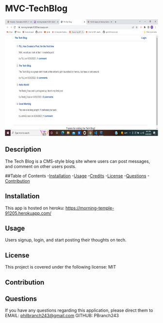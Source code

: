 # MVC-TechBlog 
<img src="./public/assets/TechBlog.png" width="683" height="384">

## Description

The Tech Blog is a CMS-style blog site where users can post messages, and comment on other users posts.

##Table of Contents
-[Installation](#installation)
-[Usage](#usage)
-[Credits](#credits)
-[License](#license)
-[Questions](#questions)
-[Contribution](#contribution)

## Installation

This app is hosted on heroku:
https://morning-temple-91205.herokuapp.com/

## Usage

Users signup, login, and start posting their thoughts on tech.

## License

This project is covered under the following license:  MIT

## Contribution



## Questions

If you have any questions regarding this application, please direct them to
EMAIL:  philbranch243@gmail.com
GITHUB:  PBranch243
